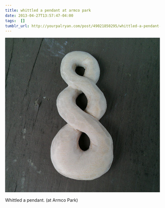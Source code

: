 ```yaml
---
title: whittled a pendant at armco park
date: 2013-04-27T13:57:47-04:00
tags:  []
tumblr_url: http://yourpalryan.com/post/49021850295/whittled-a-pendant-at-armco-park
---
```

![](/assets/images/tumblr/tumblr_mlxdwbhq5D1qz77obo1_640.jpg)

Whittled a pendant. (at Armco Park)
